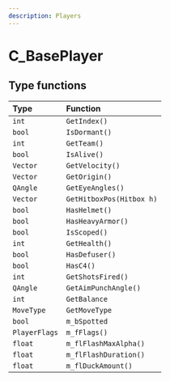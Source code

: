 ```yaml
---
description: Players
---
```


# C\_BasePlayer

## Type functions

| Type | Function |
| :--- | :--- |
| `int` | `GetIndex()` |
| `bool` | `IsDormant()` |
| `int` | `GetTeam()` |
| `bool` | `IsAlive()` |
| `Vector` | `GetVelocity()` |
| `Vector` | `GetOrigin()` |
| `QAngle` | `GetEyeAngles()` |
| `Vector` | `GetHitboxPos(Hitbox h)` |
| `bool` | `HasHelmet()` |
| `bool` | `HasHeavyArmor()` |
| `bool` | `IsScoped()` |
| `int` | `GetHealth()` |
| `bool` | `HasDefuser()` |
| `bool` | `HasC4()` |
| `int` | `GetShotsFired()` |
| `QAngle` | `GetAimPunchAngle()` |
| `int` | `GetBalance` |
| `MoveType` | `GetMoveType` |
| `bool` | `m_bSpotted` |
| `PlayerFlags` | `m_fFlags()` |
| `float` | `m_flFlashMaxAlpha()` |
| `float` | `m_flFlashDuration()` |
| `float` | `m_flDuckAmount()` |

